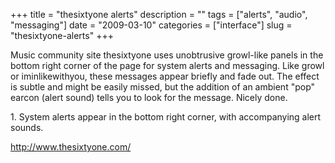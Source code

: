 +++
title = "thesixtyone alerts"
description = ""
tags = ["alerts", "audio", "messaging"]
date = "2009-03-10"
categories = ["interface"]
slug = "thesixtyone-alerts"
+++


<p>Music community site thesixtyone uses unobtrusive growl-like panels in the bottom right corner of the page for system alerts and messaging. Like growl or iminlikewithyou, these messages appear briefly and fade out. The effect is subtle and might be easily missed, but the addition of an ambient "pop" earcon (alert sound) tells you to look for the message. Nicely done.</p>
<div id="screens-full" class="clear"><div class="caption">1. System alerts appear in the bottom right corner, with accompanying alert sounds.</div><div class="fullimg clear"><a href="//media.konigi.com/interface/thesixtyone-alerts-1.png" class="group" rel="group" title="1. System alerts appear in the bottom right corner, with accompanying alert sounds."><img src="//media.konigi.com/interface/thesixtyone-alerts-1.png" alt="" class="img-responsive"></a></div></div><div id="screens-full" class="clear"><div class="fullimg clear"><a href="//media.konigi.com/interface/thesixtyone-alerts-2.png" class="group" rel="group" title="2. "><img src="//media.konigi.com/interface/thesixtyone-alerts-2.png" alt="" class="img-responsive"></a></div></div>        
<p><a href="http://www.thesixtyone.com/">http://www.thesixtyone.com/</a></p>


